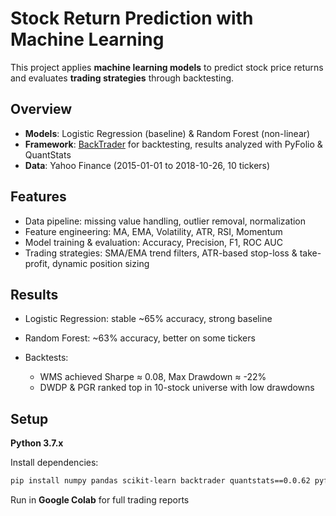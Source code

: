 # Stock Return Prediction with Machine Learning

This project applies **machine learning models** to predict stock price returns and evaluates **trading strategies** through backtesting.


## Overview

* **Models**: Logistic Regression (baseline) & Random Forest (non-linear)
* **Framework**: [BackTrader](https://www.backtrader.com/) for backtesting, results analyzed with PyFolio & QuantStats
* **Data**: Yahoo Finance (2015-01-01 to 2018-10-26, 10 tickers)


## Features

* Data pipeline: missing value handling, outlier removal, normalization
* Feature engineering: MA, EMA, Volatility, ATR, RSI, Momentum
* Model training & evaluation: Accuracy, Precision, F1, ROC AUC
* Trading strategies: SMA/EMA trend filters, ATR-based stop-loss & take-profit, dynamic position sizing


## Results

* Logistic Regression: stable \~65% accuracy, strong baseline
* Random Forest: \~63% accuracy, better on some tickers
* Backtests:

  * WMS achieved Sharpe ≈ 0.08, Max Drawdown ≈ -22%
  * DWDP & PGR ranked top in 10-stock universe with low drawdowns


## Setup

**Python 3.7.x**

Install dependencies:

```bash
pip install numpy pandas scikit-learn backtrader quantstats==0.0.62 pyfolio yfinance
```

Run in **Google Colab** for full trading reports
